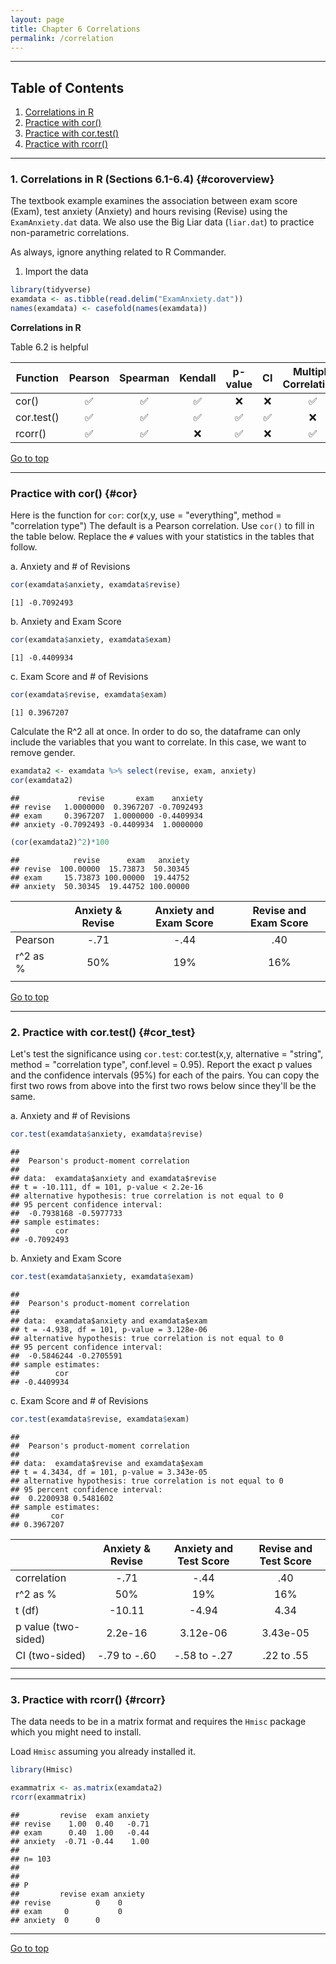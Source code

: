 ```yaml
---
layout: page
title: Chapter 6 Correlations
permalink: /correlation
---
```



*****

## Table of Contents

1. [Correlations in R](#coroverview)
2. [Practice with cor()](#cor)
3. [Practice with cor.test()](#cor_test)
4. [Practice with rcorr()](#rcorr)

*****

### 1. Correlations in R (Sections 6.1-6.4) {#coroverview}

The textbook example examines the association between exam score (Exam), test anxiety (Anxiety) and hours revising (Revise) using the `ExamAnxiety.dat` data.  We also use the Big Liar data (`liar.dat`) to practice non-parametric correlations. 

As always, ignore anything related to R Commander. 

1. Import the data
```r
library(tidyverse)
examdata <- as.tibble(read.delim("ExamAnxiety.dat"))
names(examdata) <- casefold(names(examdata))
```

**Correlations in R**

Table 6.2 is helpful

| Function 	|  Pearson 	|  Spearman  	|  Kendall | p-value | CI | Multiple Correlations |
|---	|:-:	|:-:	|:-:	| :-: | :-: | :-: |	
|  cor() 	|  &#x2705; 	|  &#x2705; 	| &#x2705;  	| &#x274C;  | &#x274C;  | &#x2705;  |
| cor.test()	|  &#x2705; 	| &#x2705;  	|  &#x2705; 	| &#x2705;  | &#x2705;  | &#x274C;   |
| rcorr()  	| &#x2705;  	|   &#x2705;	| &#x274C;  	| &#x2705; | &#x274C; | &#x2705; |

<a href="#">Go to top</a>

*****

### Practice with cor() {#cor}
Here is the function for `cor`: cor(x,y, use = "everything", method = "correlation type") 
The default is a Pearson correlation.  Use `cor()` to fill in the table below.  Replace the `#` values with your statistics in the tables that follow.


a. Anxiety and # of Revisions
```r
cor(examdata$anxiety, examdata$revise)
```

```
[1] -0.7092493
```

b. Anxiety and Exam Score
```r
cor(examdata$anxiety, examdata$exam)
```

```
[1] -0.4409934
```

c. Exam Score and # of Revisions
```r
cor(examdata$revise, examdata$exam)
```

```
[1] 0.3967207
```

Calculate the R^2 all at once.  In order to do so, the dataframe can only include the variables that you want to correlate.  In this case, we want to remove gender.

```r
examdata2 <- examdata %>% select(revise, exam, anxiety)
cor(examdata2)
```

```
##             revise       exam    anxiety
## revise   1.0000000  0.3967207 -0.7092493
## exam     0.3967207  1.0000000 -0.4409934
## anxiety -0.7092493 -0.4409934  1.0000000
```

```r
(cor(examdata2)^2)*100
```

```
##            revise      exam   anxiety
## revise  100.00000  15.73873  50.30345
## exam     15.73873 100.00000  19.44752
## anxiety  50.30345  19.44752 100.00000
```


|  	|  Anxiety & Revise 	|  Anxiety and Exam Score  	|  Revise and Exam Score |
|---	|:-:	|:-:	|:-:	|
|  Pearson 	|  -.71 	| -.44  	| .40  	| 
|  r^2 as %	|   50%	|   19%	| 16%  	| 
|   	|   	|   	|   	| 

<a href="#">Go to top</a>

*****


### 2. Practice with cor.test() {#cor_test}
Let's test the significance using `cor.test`: cor.test(x,y, alternative = "string", method = "correlation type", conf.level = 0.95).  Report the exact p values and the confidence intervals (95%) for each of the pairs.  You can copy the first two rows from above into the first two rows below since they'll be the same. 


a. Anxiety and # of Revisions
```r
cor.test(examdata$anxiety, examdata$revise)
```

```
## 
## 	Pearson's product-moment correlation
## 
## data:  examdata$anxiety and examdata$revise
## t = -10.111, df = 101, p-value < 2.2e-16
## alternative hypothesis: true correlation is not equal to 0
## 95 percent confidence interval:
##  -0.7938168 -0.5977733
## sample estimates:
##        cor 
## -0.7092493
```


b. Anxiety and Exam Score
```r
cor.test(examdata$anxiety, examdata$exam)
```

```
## 
## 	Pearson's product-moment correlation
## 
## data:  examdata$anxiety and examdata$exam
## t = -4.938, df = 101, p-value = 3.128e-06
## alternative hypothesis: true correlation is not equal to 0
## 95 percent confidence interval:
##  -0.5846244 -0.2705591
## sample estimates:
##        cor 
## -0.4409934
```

c. Exam Score and # of Revisions
```r
cor.test(examdata$revise, examdata$exam)
```

```
## 
## 	Pearson's product-moment correlation
## 
## data:  examdata$revise and examdata$exam
## t = 4.3434, df = 101, p-value = 3.343e-05
## alternative hypothesis: true correlation is not equal to 0
## 95 percent confidence interval:
##  0.2200938 0.5481602
## sample estimates:
##       cor 
## 0.3967207
```

|  	|  Anxiety & Revise 	|  Anxiety and Test Score  	|  Revise and Test Score |
|---	|:-:	|:-:	|:-:	|
|  correlation 	|  -.71 	| -.44  	| .40  	|
|  r^2 as %	|   50%	|   19%	| 16%  	| 
| t (df) |   -10.11	|   -4.94	| 4.34  	| 
| p value (two-sided) |   2.2e-16	|   3.12e-06	| 3.43e-05  	| 
| CI  (two-sided) |   -.79 to -.60	|  -.58 to -.27	| .22 to .55  	|  
|   	|   	|   	|   	|   	

*****

### 3. Practice with rcorr() {#rcorr}
The data needs to be in a matrix format and requires the `Hmisc` package which you might need to install.

Load `Hmisc` assuming you already installed it. 
```r
library(Hmisc)
```

```r
exammatrix <- as.matrix(examdata2)
rcorr(exammatrix)
```

```
##         revise  exam anxiety
## revise    1.00  0.40   -0.71
## exam      0.40  1.00   -0.44
## anxiety  -0.71 -0.44    1.00
## 
## n= 103 
## 
## 
## P
##         revise exam anxiety
## revise          0    0     
## exam     0           0     
## anxiety  0      0
```

******

<a href="#">Go to top</a>